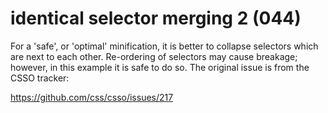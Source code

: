 # identical selector merging 2 (044)

For a 'safe', or 'optimal' minification, it is better to collapse selectors
which are next to each other. Re-ordering of selectors may cause breakage;
however, in this example it is safe to do so. The original issue is from the
CSSO tracker:

https://github.com/css/csso/issues/217
